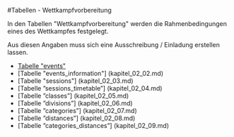 #Tabellen - Wettkampfvorbereitung

In den Tabellen "Wettkampfvorbereitung" werden die Rahmenbedingungen eines des Wettkampfes festgelegt. 

Aus diesen Angaben muss sich eine Ausschreibung / Einladung erstellen lassen.

* [Tabelle "events"](kapitel_02_01.md)
* [Tabelle "events_information"] (kapitel_02_02.md)
* [Tabelle "sessions"] (kapitel_02_03.md)
* [Tabelle ”sessions_timetable”] (kapitel_02_04.md)
* [Tabelle ”classes”] (kapitel_02_05.md)
* [Tabelle ”divisions”] (kapitel_02_06.md)
* [Tabelle ”categories”] (kapitel_02_07.md)
* [Tabelle ”distances”] (kapitel_02_08.md)
* [Tabelle ”categories_distances”] (kapitel_02_09.md)
